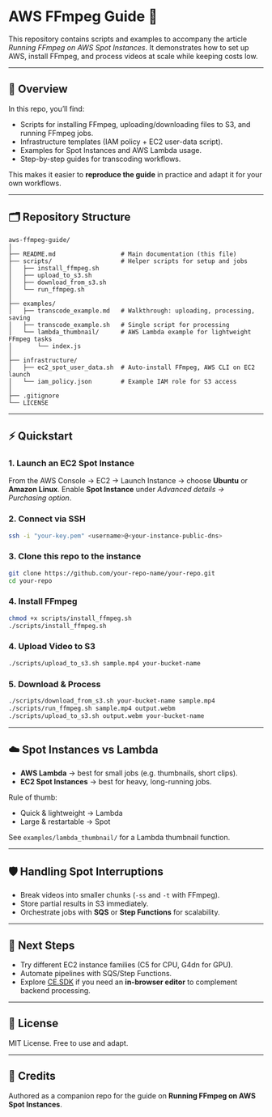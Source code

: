 # AWS FFmpeg Guide 🚀

This repository contains scripts and examples to accompany the article *Running FFmpeg on AWS Spot Instances*.
It demonstrates how to set up AWS, install FFmpeg, and process videos at scale while keeping costs low.

---

## 📖 Overview

In this repo, you’ll find:

- Scripts for installing FFmpeg, uploading/downloading files to S3, and running FFmpeg jobs.
- Infrastructure templates (IAM policy + EC2 user-data script).
- Examples for Spot Instances and AWS Lambda usage.
- Step-by-step guides for transcoding workflows.

This makes it easier to **reproduce the guide** in practice and adapt it for your own workflows.

---

## 🗂 Repository Structure

```
aws-ffmpeg-guide/
│
├── README.md                  # Main documentation (this file)
├── scripts/                   # Helper scripts for setup and jobs
│   ├── install_ffmpeg.sh
│   ├── upload_to_s3.sh
│   ├── download_from_s3.sh
│   └── run_ffmpeg.sh
│
├── examples/
│   ├── transcode_example.md   # Walkthrough: uploading, processing, saving
│   ├── transcode_example.sh   # Single script for processing
│   └── lambda_thumbnail/      # AWS Lambda example for lightweight FFmpeg tasks
│       └── index.js
│
├── infrastructure/
│   ├── ec2_spot_user_data.sh  # Auto-install FFmpeg, AWS CLI on EC2 launch
│   └── iam_policy.json        # Example IAM role for S3 access
│
├── .gitignore
└── LICENSE
```

---

## ⚡ Quickstart

### 1. Launch an EC2 Spot Instance
From the AWS Console → EC2 → Launch Instance → choose **Ubuntu** or **Amazon Linux**.
Enable **Spot Instance** under *Advanced details → Purchasing option*.

### 2. Connect via SSH
```bash
ssh -i "your-key.pem" <username>@<your-instance-public-dns>
```

### 3. Clone this repo to the instance
```bash
git clone https://github.com/your-repo-name/your-repo.git
cd your-repo
```

### 4. Install FFmpeg
```bash
chmod +x scripts/install_ffmpeg.sh
./scripts/install_ffmpeg.sh
```

### 4. Upload Video to S3
```bash
./scripts/upload_to_s3.sh sample.mp4 your-bucket-name
```

### 5. Download & Process
```bash
./scripts/download_from_s3.sh your-bucket-name sample.mp4
./scripts/run_ffmpeg.sh sample.mp4 output.webm
./scripts/upload_to_s3.sh output.webm your-bucket-name
```

---

## ☁️ Spot Instances vs Lambda

- **AWS Lambda** → best for small jobs (e.g. thumbnails, short clips).
- **EC2 Spot Instances** → best for heavy, long-running jobs.

Rule of thumb:
- Quick & lightweight → Lambda
- Large & restartable → Spot

See `examples/lambda_thumbnail/` for a Lambda thumbnail function.

---

## 🛡 Handling Spot Interruptions

- Break videos into smaller chunks (`-ss` and `-t` with FFmpeg).
- Store partial results in S3 immediately.
- Orchestrate jobs with **SQS** or **Step Functions** for scalability.

---

## 🔮 Next Steps

- Try different EC2 instance families (C5 for CPU, G4dn for GPU).
- Automate pipelines with SQS/Step Functions.
- Explore [CE.SDK](https://img.ly/creative-sdk) if you need an **in-browser editor** to complement backend processing.

---

## 📜 License
MIT License. Free to use and adapt.

---

## 🙌 Credits
Authored as a companion repo for the guide on **Running FFmpeg on AWS Spot Instances**.
